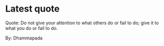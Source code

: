 # Latest quote 

Quote: Do not give your attention to what others do or fail to do; give it to what you do or fail to do. 

By: Dhammapada